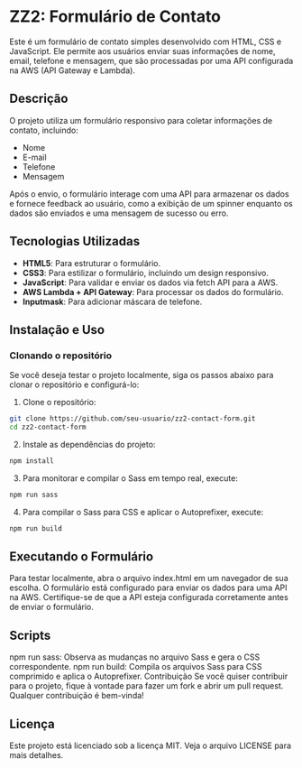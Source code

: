 # ZZ2: Formulário de Contato

Este é um formulário de contato simples desenvolvido com HTML, CSS e JavaScript. Ele permite aos usuários enviar suas informações de nome, email, telefone e mensagem, que são processadas por uma API configurada na AWS (API Gateway e Lambda).

## Descrição

O projeto utiliza um formulário responsivo para coletar informações de contato, incluindo:

- Nome
- E-mail
- Telefone
- Mensagem

Após o envio, o formulário interage com uma API para armazenar os dados e fornece feedback ao usuário, como a exibição de um spinner enquanto os dados são enviados e uma mensagem de sucesso ou erro.

## Tecnologias Utilizadas

- **HTML5**: Para estruturar o formulário.
- **CSS3**: Para estilizar o formulário, incluindo um design responsivo.
- **JavaScript**: Para validar e enviar os dados via fetch API para a AWS.
- **AWS Lambda + API Gateway**: Para processar os dados do formulário.
- **Inputmask**: Para adicionar máscara de telefone.

## Instalação e Uso

### Clonando o repositório

Se você deseja testar o projeto localmente, siga os passos abaixo para clonar o repositório e configurá-lo:

1. Clone o repositório:

```bash
git clone https://github.com/seu-usuario/zz2-contact-form.git
cd zz2-contact-form
```

2. Instale as dependências do projeto:

```bash
npm install
```

3. Para monitorar e compilar o Sass em tempo real, execute:

```bash
npm run sass
```

4. Para compilar o Sass para CSS e aplicar o Autoprefixer, execute:

```bash
npm run build
```

## Executando o Formulário

Para testar localmente, abra o arquivo index.html em um navegador de sua escolha.
O formulário está configurado para enviar os dados para uma API na AWS. Certifique-se de que a API esteja configurada corretamente antes de enviar o formulário.

## Scripts

npm run sass: Observa as mudanças no arquivo Sass e gera o CSS correspondente.
npm run build: Compila os arquivos Sass para CSS comprimido e aplica o Autoprefixer.
Contribuição
Se você quiser contribuir para o projeto, fique à vontade para fazer um fork e abrir um pull request. Qualquer contribuição é bem-vinda!

## Licença

Este projeto está licenciado sob a licença MIT. Veja o arquivo LICENSE para mais detalhes.
